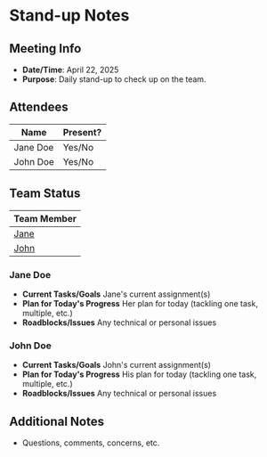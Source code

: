 # Stand-up Notes
## Meeting Info
- **Date/Time**: April 22, 2025
- **Purpose**: Daily stand-up to check up on the team.

## Attendees
| Name | Present? |
| ---- | ----     |
| Jane Doe | Yes/No |
| John Doe | Yes/No |

## Team Status
| Team Member |
| ---- |
| [Jane](#jane-doe) |
| [John](#john-doe) |

### Jane Doe
- **Current Tasks/Goals** Jane's current assignment(s)
- **Plan for Today's Progress** Her plan for today (tackling one task, multiple, etc.)
- **Roadblocks/Issues** Any technical or personal issues

### John Doe
- **Current Tasks/Goals** John's current assignment(s)
- **Plan for Today's Progress** His plan for today (tackling one task, multiple, etc.)
- **Roadblocks/Issues** Any technical or personal issues

## Additional Notes
- Questions, comments, concerns, etc.
